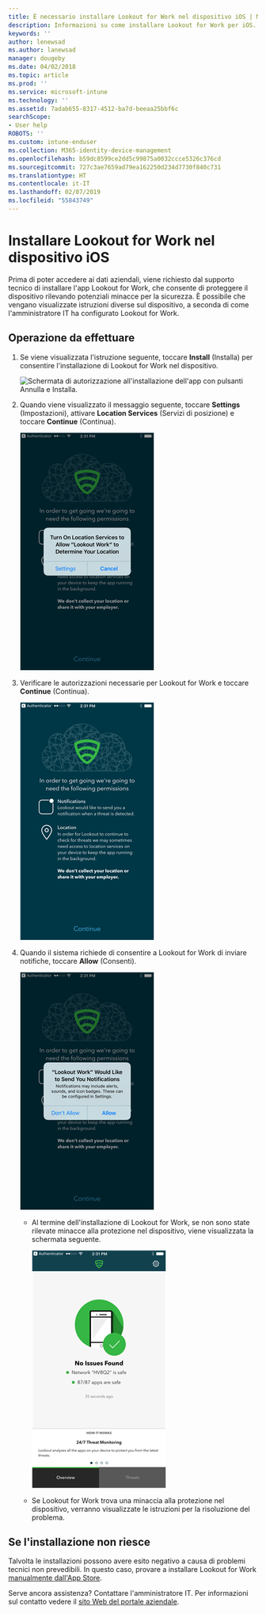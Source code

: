 ```yaml
---
title: È necessario installare Lookout for Work nel dispositivo iOS | Microsoft Docs
description: Informazioni su come installare Lookout for Work per iOS.
keywords: ''
author: lenewsad
ms.author: lanewsad
manager: dougeby
ms.date: 04/02/2018
ms.topic: article
ms.prod: ''
ms.service: microsoft-intune
ms.technology: ''
ms.assetid: 7adab655-8317-4512-ba7d-beeaa25bbf6c
searchScope:
- User help
ROBOTS: ''
ms.custom: intune-enduser
ms.collection: M365-identity-device-management
ms.openlocfilehash: b59dc8599ce2dd5c99875a0032ccce5326c376cd
ms.sourcegitcommit: 727c3ae7659ad79ea162250d234d7730f840c731
ms.translationtype: HT
ms.contentlocale: it-IT
ms.lasthandoff: 02/07/2019
ms.locfileid: "55843749"
---
```

# <a name="install-lookout-for-work-on-your-ios-device"></a>Installare Lookout for Work nel dispositivo iOS


Prima di poter accedere ai dati aziendali, viene richiesto dal supporto tecnico di installare l'app Lookout for Work, che consente di proteggere il dispositivo rilevando potenziali minacce per la sicurezza. È possibile che vengano visualizzate istruzioni diverse sul dispositivo, a seconda di come l'amministratore IT ha configurato Lookout for Work.


## <a name="what-you-need-to-do"></a>Operazione da effettuare

1.  Se viene visualizzata l'istruzione seguente, toccare **Install** (Installa) per consentire l'installazione di Lookout for Work nel dispositivo.

      ![Schermata di autorizzazione all'installazione dell'app con pulsanti Annulla e Installa.](/intune-user-help/media/ios-mts-install-app-request-after-1804.png)

2. Quando viene visualizzato il messaggio seguente, toccare **Settings** (Impostazioni), attivare **Location Services** (Servizi di posizione) e toccare **Continue** (Continua).

      ![Toccare Settings (Impostazioni) e quindi Location Services (Servizi di posizione)](./media/ios-lfw-allow-location-services.png)

3. Verificare le autorizzazioni necessarie per Lookout for Work e toccare **Continue** (Continua).

      ![si è ora connessi a Lookout for Work](./media/ios-lfw-permissions-lookout-needs.png)

4. Quando il sistema richiede di consentire a Lookout for Work di inviare notifiche, toccare **Allow** (Consenti).

     ![Toccare Settings (Impostazioni) e quindi Location Services (Servizi di posizione)](./media/ios-lfw-allow-notifications.png)

   * Al termine dell'installazione di Lookout for Work, se non sono state rilevate minacce alla protezione nel dispositivo, viene visualizzata la schermata seguente.

     ![Lookout for Work non ha trovato minacce alla protezione](./media/ios-lfw-no-threats-found.png)

   * Se Lookout for Work trova una minaccia alla protezione nel dispositivo, verranno visualizzate le istruzioni per la risoluzione del problema.

## <a name="if-the-installation-doesnt-work"></a>Se l'installazione non riesce

Talvolta le installazioni possono avere esito negativo a causa di problemi tecnici non prevedibili. In questo caso, provare a installare Lookout for Work [manualmente dall'App Store](https://itunes.apple.com/app/lookout-for-work/id997193468).

Serve ancora assistenza? Contattare l'amministratore IT. Per informazioni sul contatto vedere il [sito Web del portale aziendale](https://go.microsoft.com/fwlink/?linkid=2010980).

